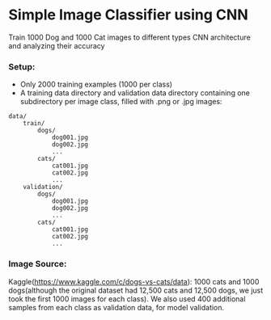 # Simple Image Classifier using CNN
Train 1000 Dog and 1000 Cat images to different types CNN architecture and analyzing their accuracy

### Setup: 
* Only 2000 training examples (1000 per class)
* A training data directory and validation data directory containing one subdirectory per image class, filled with .png or .jpg images:
```
data/
    train/
        dogs/
            dog001.jpg
            dog002.jpg
            ...
        cats/
            cat001.jpg
            cat002.jpg
            ...
    validation/
        dogs/
            dog001.jpg
            dog002.jpg
            ...
        cats/
            cat001.jpg
            cat002.jpg
            ...
```
### Image Source:
Kaggle(https://www.kaggle.com/c/dogs-vs-cats/data): 1000 cats and 1000 dogs(although the original dataset had 12,500 cats and 12,500 dogs, we just took the first 1000 images for each class). 
We also used 400 additional samples from each class as validation data, for model validation.
